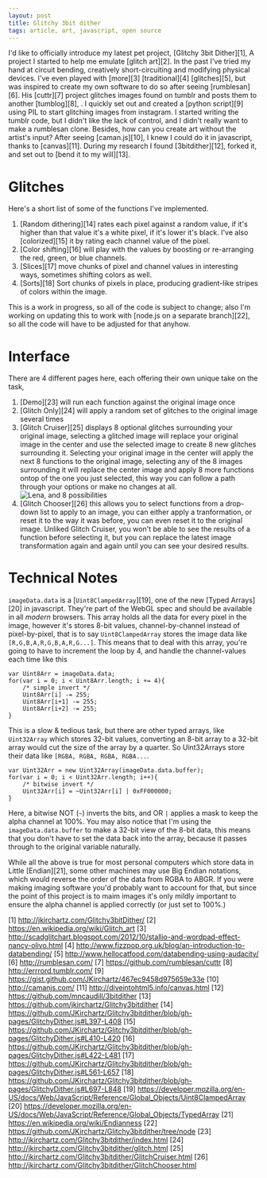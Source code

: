 ```yaml
---
layout: post
title: Glitchy 3bit dither
tags: article, art, javascript, open source
---
```


I'd like to officially introduce my latest pet project, [Glitchy 3bit Dither][1], A project I started to help me emulate [glitch art][2].
In the past I've tried my hand at circuit bending, creatively short-circuiting and modifying physical devices.
I've even played with [more][3] [traditional][4] [glitches][5], but was inspired to create my own software to do so after seeing [rumblesan][6].
His [cuttr][7] project glitches images found on tumblr and posts them to another [tumblog][8], .
I quickly set out and created a [python script][9] using PIL to start glitching images from instagram. 
I started writing the tumblr code, but I didn't like the lack of control, and I didn't really want to make a rumblesan clone.
Besides, how can you create art without the artist's input? After seeing [caman.js][10], I knew I could do it in javascript, thanks to [canvas][11].
During my research I found [3bitdither][12], forked it, and set out to [bend it to my will][13].

# Glitches

Here's a short list of some of the functions I've implemented.

1. [Random dithering][14] rates each pixel against a random value, if it's higher than that value it's a white pixel, if it's lower it's black.
I've also [colorized][15] it by rating each channel value of the pixel.
2. [Color shifting][16] will play with the values by boosting or re-arranging the red, green, or blue channels.
3. [Slices][17] move chunks of pixel and channel values in interesting ways, sometimes shifting colors as well.
4. [Sorts][18] Sort chunks of pixels in place, producing gradient-like stripes of colors within the image.

This is a work in progress, so all of the code is subject to change; also I'm working on updating this to work with [node.js on a separate branch][22], so all the code will have to be adjusted for that anyhow.

# Interface

There are 4 different pages here, each offering their own unique take on the task, 

1. [Demo][23] will run each function against the original image once
2. [Glitch Only][24] will apply a random set of glitches to the original image several times
3. [Glitch Cruiser][25] displays 8 optional glitches surrounding your original image, selecting a glitched image will replace your original image in the center and use the selected image to create 8 new glitches surrounding it. Selecting your original image in the center will apply the next 8 functions to the original image, selecting any of the 8 images surrounding it will replace the center image and apply 8 more functions ontop of the one you just selected, this way you can follow a path through your options or make no changes at all. ![Lena, and 8 possibilities](http://i.imgur.com/UFYhyOV.png)
4. [Glitch Chooser][26] this allows you to select functions from a drop-down list to apply to an image, you can either apply a tranformation, or reset it to the way it was before, you can even reset it to the original image. Unliked Glitch Cruiser, you won't be able to see the results of a function before selecting it, but you can replace the latest image transformation again and again until you can see your desired results.

# Technical Notes

`imageData.data` is a [`Uint8ClampedArray`][19], one of the new [Typed Arrays][20] in javascript. They're part of the WebGL spec and should be available in all _modern_ browsers. 
This array holds all the data for every pixel in the image, however it's stores 8-bit values, channel-by-channel instead of pixel-by-pixel, that is to say `Uint8ClampedArray` stores the image data like `[R,G,B,A,R,G,B,A,R,G...]`.
This means that to deal with this array, you're going to have to increment the loop by 4, and handle the channel-values each time like this

    var Uint8Arr = imageData.data;
    for(var i = 0; i < Uint8Arr.length; i += 4){
        /* simple invert */
        Uint8Arr[i] -= 255;
        Uint8Arr[i+1] -= 255;
        Uint8Arr[i+2] -= 255;
    }

This is a slow &amp; tedious task, but there are other typed arrays, like `Uint32Array` which stores 32-bit values, converting an 8-bit array to a 32-bit array would cut the size of the array by a quarter.
So Uint32Arrays store their data like `[RGBA, RGBA, RGBA, RGBA...`.

    var Uint32Arr = new Uint32Array(imageData.data.buffer);
    for(var i = 0; i < Uint32Arr.length; i++){
        /* bitwise invert */
        Uint32Arr[i] = ~Uint32Arr[i] | 0xFF000000;
    }

Here, a bitwise NOT (`~`) inverts the bits, and OR `|` applies a mask to keep the alpha channel at 100%.
You may also notice that I'm using the `imageData.data.buffer` to make a 32-bit view of the 8-bit data, this means that you don't have to set the data back into the array, because it passes through to the original variable naturally.

While all the above is true for most personal computers which store data in Little [Endian][21], some other machines may use Big Endian notations, which would reverse the order of the data from RGBA to ABGR.
If you were making imaging software you'd probably want to account for that, but since the point of this project is to maim images it's only mildly important to ensure the alpha channel is applied correctly (or just set to 100%.)



[1] http://jkirchartz.com/Glitchy3bitDither/
[2] https://en.wikipedia.org/wiki/Glitch_art
[3] http://scadglitchart.blogspot.com/2012/10/stallio-and-wordpad-effect-nancy-olivo.html
[4] http://www.fizzpop.org.uk/blog/an-introduction-to-databending/
[5] http://www.hellocatfood.com/databending-using-audacity/
[6] http://rumblesan.com/
[7] https://github.com/rumblesan/cuttr
[8] http://errrord.tumblr.com/
[9] https://gist.github.com/JKirchartz/467ec9458d975659e33e
[10] http://camanjs.com/
[11] http://diveintohtml5.info/canvas.html
[12] https://github.com/mncaudill/3bitdither
[13] https://github.com/jkirchartz/Glitchy3bitdither
[14] https://github.com/JKirchartz/Glitchy3bitdither/blob/gh-pages/GlitchyDither.js#L397-L408
[15] https://github.com/JKirchartz/Glitchy3bitdither/blob/gh-pages/GlitchyDither.js#L410-L420
[16] https://github.com/JKirchartz/Glitchy3bitdither/blob/gh-pages/GlitchyDither.js#L422-L481
[17]  https://github.com/JKirchartz/Glitchy3bitdither/blob/gh-pages/GlitchyDither.js#L561-L657
[18]  https://github.com/JKirchartz/Glitchy3bitdither/blob/gh-pages/GlitchyDither.js#L697-L848
[19] https://developer.mozilla.org/en-US/docs/Web/JavaScript/Reference/Global_Objects/Uint8ClampedArray
[20] https://developer.mozilla.org/en-US/docs/Web/JavaScript/Reference/Global_Objects/TypedArray
[21] https://en.wikipedia.org/wiki/Endianness
[22] https://github.com/JKirchartz/Glitchy3bitdither/tree/node
[23] http://jkirchartz.com/Glitchy3bitdither/index.html
[24] http://jkirchartz.com/Glitchy3bitdither/glitch.html
[25] http://jkirchartz.com/Glitchy3bitdither/GlitchCruiser.html
[26] http://jkirchartz.com/Glitchy3bitdither/GlitchChooser.html
